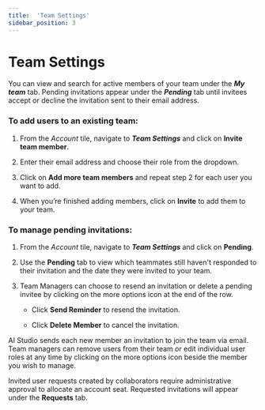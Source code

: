 ```yaml
---
title:  'Team Settings'
sidebar_position: 3
---
```

# Team Settings

You can view and search for active members of your team under the ***My team*** tab. Pending invitations appear under the ***Pending*** tab until invitees accept or decline the invitation sent to their email address. 


### To add users to an existing team:

1. From the *Account* tile, navigate to ***Team Settings*** and click on **Invite team member**.

2. Enter their email address and choose their role from the dropdown.

3. Click on **Add more team members** and repeat step 2 for each user you want to add.

4. When you’re finished adding members, click on **Invite** to add them to your team.



### To manage pending invitations:

1. From the *Account* tile, navigate to ***Team Settings*** and click on **Pending**.

2. Use the **Pending** tab to view which teammates still haven't responded to their invitation and the date they were invited to your team.

3. Team Managers can choose to resend an invitation or delete a pending invitee by clicking on the more options icon at the end of the row.

    - Click **Send Reminder** to resend the invitation.
    
    - Click **Delete Member** to cancel the invitation.

AI Studio sends each new member an invitation to join the team via email. Team managers can remove users from their team or edit individual user roles at any time by clicking on the more options icon beside the member you wish to manage. 

Invited user requests created by collaborators require administrative approval to allocate an account seat. Requested invitations will appear under the **Requests** tab. 